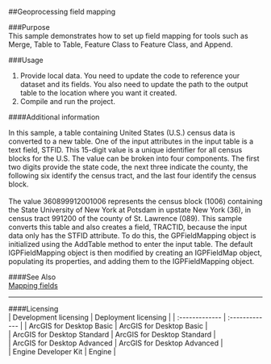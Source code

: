 ##Geoprocessing field mapping

###Purpose  
This sample demonstrates how to set up field mapping for tools such as Merge, Table to Table, Feature Class to Feature Class, and Append.  


###Usage
1. Provide local data. You need to update the code to reference your dataset and its fields. You also need to update the path to the output table to the location where you want it created.  
1. Compile and run the project.   





####Additional information  
<div xmlns="http://www.w3.org/1999/xhtml" xmlns:my="http://schemas.microsoft.com/office/infopath/2003/myXSD/2006-02-10T23:25:53">In this sample, a table containing United States (U.S.) census data is converted to a new table. One of the input attributes in the input table is a text field, STFID. This 15-digit value is a unique identifier for all census blocks for the U.S. The value can be broken into four components. The first two digits provide the state code, the next three indicate the county, the following six identify the census tract, and the last four identify the census block.</div>  
<div xmlns="http://www.w3.org/1999/xhtml" xmlns:my="http://schemas.microsoft.com/office/infopath/2003/myXSD/2006-02-10T23:25:53"> </div>  
<div xmlns="http://www.w3.org/1999/xhtml" xmlns:my="http://schemas.microsoft.com/office/infopath/2003/myXSD/2006-02-10T23:25:53">The value 360899912001006 represents the census block (1006) containing the State University of New York at Potsdam in upstate New York (36), in census tract 991200 of the county of St. Lawrence (089). This sample converts this table and also creates a field, TRACTID, because the input data only has the STFID attribute. To do this, the GPFieldMapping object is initialized using the AddTable method to enter the input table. The default IGPFieldMapping object is then modified by creating an IGPFieldMap object, populating its properties, and adding them to the IGPFieldMapping object. </div>  


####See Also  
[Mapping fields](http://desktop.arcgis.com/search/?q=Mapping%20fields&p=0&language=en&product=arcobjects-sdk-dotnet&version=&n=15&collection=help)  


---------------------------------

####Licensing  
| Development licensing | Deployment licensing | 
| :------------- | :------------- | 
| ArcGIS for Desktop Basic | ArcGIS for Desktop Basic |  
| ArcGIS for Desktop Standard | ArcGIS for Desktop Standard |  
| ArcGIS for Desktop Advanced | ArcGIS for Desktop Advanced |  
| Engine Developer Kit | Engine |  


